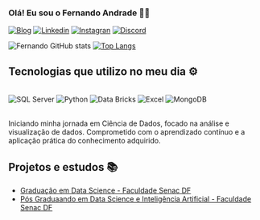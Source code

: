 ### Olá! Eu sou o Fernando Andrade 🙋‍♂️

[![Blog](https://img.shields.io/badge/website-000000?style=for-the-badge&logo=About.me&logoColor=white)](https://datasceinceon.com.br)
[![Linkedin](https://img.shields.io/badge/LinkedIn-0077B5?style=for-the-badge&logo=linkedin&logoColor=white)](https://www.linkedin.com/in/fernandoandradeds/)
[![Instagran](https://img.shields.io/badge/Instagram-E4405F?style=for-the-badge&logo=instagram&logoColor=white)](https://www.instagram.com/fernandodsbsb/)
[![Discord](https://img.shields.io/badge/Discord-7289DA?style=for-the-badge&logo=discord&logoColor=white)](https://discord.com/channels/fernandoandradeds)

![Fernando GitHub stats](https://github-readme-stats.vercel.app/api?username=fernandodsbsb&show_icons=true&theme=dark)
[![Top Langs](https://github-readme-stats.vercel.app/api/top-langs/?username=fernandodsbsb)](https://github.com/anuraghazra/github-readme-stats)

## Tecnologias que utilizo no meu dia ⚙️

<div style="display:inline_block"><br/>
    <img alig="center" alt="SQL Server" src="https://img.shields.io/badge/Microsoft_SQL_Server-CC2927?style=for-the-badge&logo=microsoft-sql-server&logoColor=white"/>
    <img alig="center" alt="Python" src="https://img.shields.io/badge/Python-3776AB?style=for-the-badge&logo=python&logoColor=white"/>
    <img alig="center" alt="Data Bricks" src="https://img.shields.io/badge/Databricks-FF3621?style=for-the-badge&logo=Databricks&logoColor=white"/>
    <img alig="center" alt="Excel" src="https://img.shields.io/badge/Microsoft_Excel-217346?style=for-the-badge&logo=microsoft-excel&logoColor=white"/>
    <img alig="center" alt="MongoDB" src="https://img.shields.io/badge/MongoDB-4EA94B?style=for-the-badge&logo=mongodb&logoColor=white"/>
</div><br/>

Iniciando minha jornada em Ciência de Dados, focado na análise e visualização de dados. Comprometido com o aprendizado contínuo e a aplicação prática do conhecimento adquirido.

## Projetos e estudos 📚
- [Graduação em Data Science - Faculdade Senac DF](https://www.df.senac.br/curso/curso-superior-de-tecnologia-em-ciencia-de-dados/)<br/>
- [Pós Graduaando em Data Science e Inteligência Artificial - Faculdade Senac DF](https://www.df.senac.br/curso/especializacao-em-data-science-e-inteligencia-artificial/)


